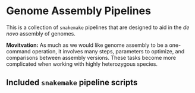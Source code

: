 # Genome Assembly Pipelines

This is a collection of `snakemake` pipelines that are designed to aid in the _de novo_ assembly of genomes.

**Movitvation:** As much as we would like genome assembly to be a one-command operation, 
it involves many steps, parameters to optimize, and comparisons between assembly versions. 
These tasks become more complicated when working with highly heterozygous species.

## Included `snakemake` pipeline scripts

 
